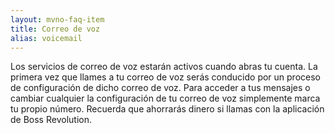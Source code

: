 ```yaml
---
layout: mvno-faq-item
title: Correo de voz
alias: voicemail
---
```


Los servicios de correo de voz estarán activos cuando abras tu cuenta. La primera vez que llames a tu correo de voz serás conducido por un proceso de configuración de dicho correo de voz. Para acceder a tus mensajes o cambiar cualquier la configuración de tu correo de voz simplemente marca tu propio número. Recuerda que ahorrarás dinero si llamas con la aplicación de Boss Revolution. 
